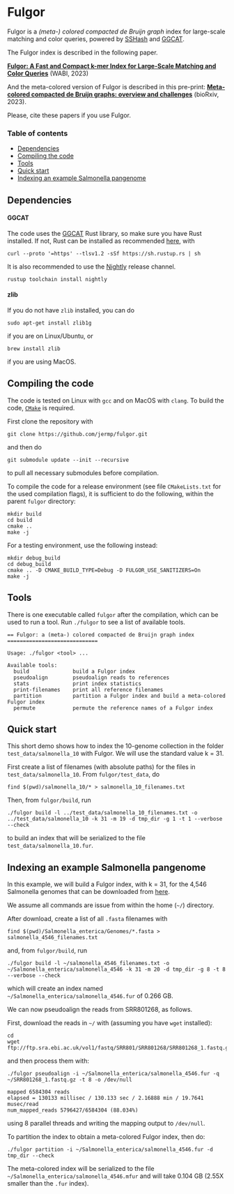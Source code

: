 Fulgor
======

Fulgor is a *(meta-) colored compacted de Bruijn graph* index for large-scale matching and color queries, powered by [SSHash](https://github.com/jermp/sshash) and [GGCAT](https://github.com/algbio/GGCAT).

The Fulgor index is described in the following paper.

[**Fulgor: A Fast and Compact k-mer Index for Large-Scale Matching and Color Queries**](https://drops.dagstuhl.de/opus/volltexte/2023/18644/)
(WABI, 2023)

And the meta-colored version of Fulgor is described in this pre-print: [**Meta-colored compacted de Bruijn graphs: overview and challenges**](https://www.biorxiv.org/content/10.1101/2023.07.21.550101v1) (bioRxiv, 2023).

Please, cite these papers if you use Fulgor.

### Table of contents
* [Dependencies](#dependencies)
* [Compiling the code](#compiling-the-code)
* [Tools](#tools)
* [Quick start](#quick-start)
* [Indexing an example Salmonella pangenome](#indexing-an-example-salmonella-pangenome)

Dependencies
------------

#### GGCAT

The code uses the [GGCAT](https://github.com/algbio/GGCAT) Rust library,
so make sure you have Rust installed. If not, Rust can be installed as recommended [here](https://www.rust-lang.org/tools/install), with

	curl --proto '=https' --tlsv1.2 -sSf https://sh.rustup.rs | sh

It is also recommended to use the [Nightly](https://doc.rust-lang.org/book/appendix-07-nightly-rust.html#rustup-and-the-role-of-rust-nightly) release channel.

	rustup toolchain install nightly

#### zlib

If you do not have `zlib` installed, you can do

    sudo apt-get install zlib1g

if you are on Linux/Ubuntu, or

    brew install zlib

if you are using MacOS.


Compiling the code
------------------

The code is tested on Linux with `gcc` and on MacOS with `clang`.
To build the code, [`CMake`](https://cmake.org/) is required.

First clone the repository with

    git clone https://github.com/jermp/fulgor.git

and then do

    git submodule update --init --recursive

to pull all necessary submodules before compilation.

To compile the code for a release environment (see file `CMakeLists.txt` for the used compilation flags), it is sufficient to do the following, within the parent `fulgor` directory:

    mkdir build
    cd build
    cmake ..
    make -j

For a testing environment, use the following instead:

    mkdir debug_build
    cd debug_build
    cmake .. -D CMAKE_BUILD_TYPE=Debug -D FULGOR_USE_SANITIZERS=On
    make -j


Tools
-----

There is one executable called `fulgor` after the compilation, which can be used to run a tool.
Run `./fulgor` to see a list of available tools.

	== Fulgor: a (meta-) colored compacted de Bruijn graph index =============================

	Usage: ./fulgor <tool> ...

	Available tools:
	  build              build a Fulgor index
	  pseudoalign        pseudoalign reads to references
	  stats              print index statistics
	  print-filenames    print all reference filenames
	  partition          partition a Fulgor index and build a meta-colored Fulgor index
	  permute            permute the reference names of a Fulgor index

Quick start
-----------

This short demo shows how to index the 10-genome collection
in the folder `test_data/salmonella_10` with Fulgor.
We will use the standard value k = 31.

First create a list of filenames (with absolute paths) for the files in `test_data/salmonella_10`.
From `fulgor/test_data`, do

	find $(pwd)/salmonella_10/* > salmonella_10_filenames.txt

Then, from `fulgor/build`, run

	./fulgor build -l ../test_data/salmonella_10_filenames.txt -o ../test_data/salmonella_10 -k 31 -m 19 -d tmp_dir -g 1 -t 1 --verbose --check

to build an index that will be serialized to the file `test_data/salmonella_10.fur`.


Indexing an example Salmonella pangenome
----------------------------------------

In this example, we will build a Fulgor index, with k = 31, for the 4,546 Salmonella genomes that can be downloaded from [here](https://zenodo.org/record/1323684).

We assume all commands are issue from within the home (`~/`) directory.

After download,
create a list of all `.fasta` filenames with

	find $(pwd)/Salmonella_enterica/Genomes/*.fasta > salmonella_4546_filenames.txt

and, from `fulgor/build`, run

	./fulgor build -l ~/salmonella_4546_filenames.txt -o ~/Salmonella_enterica/salmonella_4546 -k 31 -m 20 -d tmp_dir -g 8 -t 8 --verbose --check

which will create an index named `~/Salmonella_enterica/salmonella_4546.fur` of 0.266 GB.

We can now pseudoalign the reads from SRR801268, as follows.

First, download the reads in `~/` with (assuming you have `wget` installed):

	cd
	wget ftp://ftp.sra.ebi.ac.uk/vol1/fastq/SRR801/SRR801268/SRR801268_1.fastq.gz

and then process them with:

	./fulgor pseudoalign -i ~/Salmonella_enterica/salmonella_4546.fur -q ~/SRR801268_1.fastq.gz -t 8 -o /dev/null

	mapped 6584304 reads
	elapsed = 130133 millisec / 130.133 sec / 2.16888 min / 19.7641 musec/read
	num_mapped_reads 5796427/6584304 (88.034%)

using 8 parallel threads and writing the mapping output to `/dev/null`.

To partition the index to obtain a meta-colored Fulgor index, then do:

	./fulgor partition -i ~/Salmonella_enterica/salmonella_4546.fur -d tmp_dir --check

The meta-colored index will be serialized to the file `~/Salmonella_enterica/salmonella_4546.mfur`
and will take 0.104 GB (2.55X smaller than the `.fur` index).
